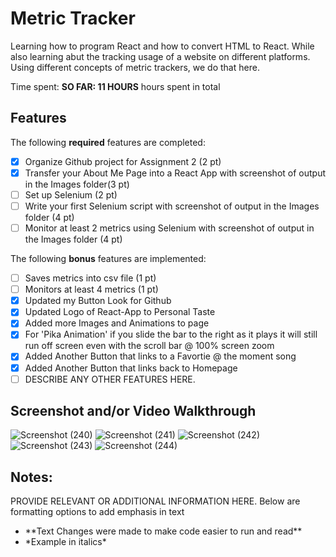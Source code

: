 # Metric Tracker

Learning how to program React and how to convert HTML to React. While also learning abut the tracking usage of a website on different platforms. Using different concepts of metric trackers, we do that here.

Time spent: **SO FAR: 11 HOURS** hours spent in total

## Features

The following **required** features are completed:

- [x] Organize Github project for Assignment 2 (2 pt)
- [x] Transfer your About Me Page into a React App with screenshot of output in the Images folder(3 pt)
- [ ] Set up Selenium (2 pt)
- [ ] Write your first Selenium script with screenshot of output in the Images folder (4 pt)
- [ ] Monitor at least 2 metrics using Selenium with screenshot of output in the Images folder (4 pt)

The following **bonus** features are implemented:

- [ ] Saves metrics into csv file (1 pt)
- [ ] Monitors at least 4 metrics (1 pt)
- [x] Updated my Button Look for Github
- [x] Updated Logo of React-App to Personal Taste
- [x] Added more Images and Animations to page
- [x] For 'Pika Animation' if you slide the bar to the right as it plays it will still run off screen even with the scroll bar @ 100% screen zoom
- [x] Added Another Button that links to a Favortie @ the moment song
- [x] Added Another Button that links back to Homepage
- [ ] DESCRIBE ANY OTHER FEATURES HERE.

## Screenshot and/or Video Walkthrough
![Screenshot (240)](https://github.com/michilcutt/Platform_Computing/assets/145288129/f3e71248-37bc-4a91-bcbe-8482c2316bfa)
![Screenshot (241)](https://github.com/michilcutt/Platform_Computing/assets/145288129/f5117f18-eba6-46bb-89c3-d129566411d0)
![Screenshot (242)](https://github.com/michilcutt/Platform_Computing/assets/145288129/cee5e42d-fabd-452e-8e78-2743b3d4f501)
![Screenshot (243)](https://github.com/michilcutt/Platform_Computing/assets/145288129/209a7194-3c86-4eb0-b9de-daf901a7601e)
![Screenshot (244)](https://github.com/michilcutt/Platform_Computing/assets/145288129/7e215ece-c37d-465c-9c77-24dabae9d141)


## Notes:
PROVIDE RELEVANT OR ADDITIONAL INFORMATION HERE. Below are formatting options to add emphasis in text
<ul>
  <li>**Text Changes were made to make code easier to run and read**</li>
  <li>*Example in italics*</li>
</ul>
